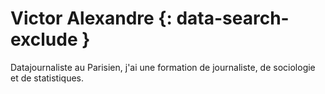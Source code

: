 # Victor Alexandre {: data-search-exclude }

Datajournaliste au Parisien, j'ai une formation de journaliste, de sociologie et de statistiques.
